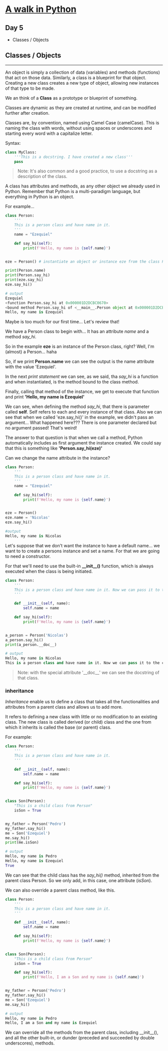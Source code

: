# [A walk in Python](/README.md)

## Day 5

* Classes / Objects

## **Classes / Objects**

___

An object is simply a collection of data (variables) and methods (functions) that act on those data. Similarly, a class is a blueprint for that object. Creating a new class creates a new type of object, allowing new instances of that type to be made.

We an think of a **Class** as a prototype or blueprint of something.

Classes are dynamic as they are created at runtime, and can be modified further after creation.

Classes are, by convention, named using Camel Case (camelCase). This is naming the class with words, without using spaces or underscores and starting every word with a capitalize letter.

Syntax:

```python
class MyClass:
    '''This is a docstring. I have created a new class'''
    pass
```

> Note: It's also common and a good practice, to use a docstring as a description of the class.

A class has attributes and methods, as any other object we already used in Python. Remember that Python is a multi-paradigm language, but everything in Python is an object.

For example...

```python
class Person:
    '''
    This is a person class and have name in it.
    '''
    name = "Ezequiel"

    def say_hi(self):
        print(f'Hello, my name is {self.name}')


eze = Person() # instantiate an object or instance eze from the class Person

print(Person.name)
print(Person.say_hi)
print(eze.say_hi)
eze.say_hi()

# output
Ezequiel
<function Person.say_hi at 0x000001D2DCBC0670>
<bound method Person.say_hi of <__main__.Person object at 0x000001D2DCBADFD0>>
Hello, my name is Ezequiel
```

Maybe is too much for our first time... Let's review that!

We have a Person class to begin with... It has an attribute *name* and a method *say_hi*.

So in the example **eze** is an instance of the Person class, right? Well, I'm (almost) a Person... haha

So, if we print **Person.name** we can see the output is the name attribute with the value 'Ezequiel'.

In the next *print statement* we can see, as we said, tha *say_hi* is a function and when instantiated, is the method bound to the class method.

Finally, calling that method of the instance, we get to execute that function and print **'Hello, my name is Ezequiel'**

We can see, when defining the method *say_hi*, that there is parameter called **self**.
Self refers to each and every instance of that class.  Also we can see that when we called 'eze.say_hi()' in the example, we didn't pass an argument... What happened here??? There is one parameter declared but no argument passed! That's weird!

The answer to that question is that when we call a method, Python automatically includes as first argument the instance created. We could say that this is something like **'Person.say_hi(eze)'**

Can we change the name attribute in the instance?

```python
class Person:
    '''
    This is a person class and have name in it.
    '''
    name = "Ezequiel"

    def say_hi(self):
        print(f'Hello, my name is {self.name}')


eze = Person()
eze.name = 'Nicolas'
eze.say_hi()

#output
Hello, my name is Nicolas
```

Let's suppose that we don't want the instance to have a default name... we want to to create a persons instance and set a name. For that we are going to need a constructor.

For that we'll need to use the built-in **\_\_init__()** function, which is always executed when the class is being initiated.

```python
class Person:
    '''
    This is a person class and have name in it. Now we can pass it to the constructor!.
    '''

    def __init__(self, name):
        self.name = name

    def say_hi(self):
        print(f'Hello, my name is {self.name}')


a_person = Person('Nicolas')
a_person.say_hi()
print(a_person.__doc__)

# output
Hello, my name is Nicolas
This is a person class and have name in it. Now we can pass it to the constructor!.
```

> Note: with the special attribute '\_\_doc__'  we can see the docstring of that class.

### inheritance

*Inheritance* enable us to define a class that takes all the functionalities and attributes from a parent class and allows us to add more.

It refers to defining a new class with little or no modification to an existing class. The new class is called derived (or child) class and the one from which it inherits is called the base (or parent) class.

For example:

```python
class Person:
    '''
    This is a person class and have name in it.
    '''

    def __init__(self, name):
        self.name = name

    def say_hi(self):
        print(f'Hello, my name is {self.name}')


class Son(Person):
    "This is a child class from Person"
    isSon = True


my_father = Person('Pedro')
my_father.say_hi()
me = Son('Ezequiel')
me.say_hi()
print(me.isSon)

# output
Hello, my name is Pedro
Hello, my name is Ezequiel
True
```

We can see that the child class has the *say_hi()* method, inherited from the parent class Person. So we only add, in this case, one attribute (*isSon*).

We can also override a parent class method, like this.

```python
class Person:
    '''
    This is a person class and have name in it.
    '''

    def __init__(self, name):
        self.name = name

    def say_hi(self):
        print(f'Hello, my name is {self.name}')


class Son(Person):
    "This is a child class from Person"
    isSon = True

    def say_hi(self):
        print(f'Hello, I am a Son and my name is {self.name}')


my_father = Person('Pedro')
my_father.say_hi()
me = Son('Ezequiel')
me.say_hi()

# output
Hello, my name is Pedro
Hello, I am a Son and my name is Ezequiel
```

We can override all the methods from the parent class, including \_\_init__(), and all the other built-in, or dunder (preceded and succeeded by double underscores), methods.
